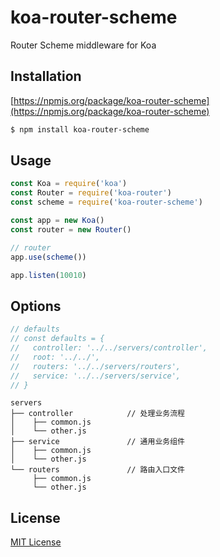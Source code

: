 koa-router-scheme
===

Router Scheme middleware for Koa

## Installation

[https://npmjs.org/package/koa-router-scheme](https://npmjs.org/package/koa-router-scheme)

```bash
$ npm install koa-router-scheme
```

## Usage

```javascript
const Koa = require('koa')
const Router = require('koa-router')
const scheme = require('koa-router-scheme')

const app = new Koa()
const router = new Router()

// router
app.use(scheme())

app.listen(10010)
```

## Options
```javascript
// defaults
// const defaults = {
//   controller: '../../servers/controller',
//   root: '../../',
//   routers: '../../servers/routers',
//   service: '../../servers/service',
// }
```

```
servers
├── controller            // 处理业务流程
│    ├── common.js               
│    └── other.js
├── service               // 通用业务组件
│    ├── common.js
│    └── other.js
└── routers               // 路由入口文件
     ├── common.js
     └── other.js
```

## License
[MIT License](http://www.opensource.org/licenses/mit-license.php)